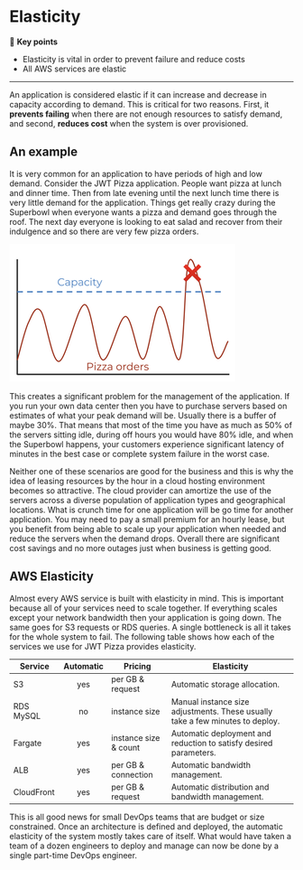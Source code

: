 # Elasticity

🔑 **Key points**

- Elasticity is vital in order to prevent failure and reduce costs
- All AWS services are elastic

---

An application is considered elastic if it can increase and decrease in capacity according to demand. This is critical for two reasons. First, it **prevents failing** when there are not enough resources to satisfy demand, and second, **reduces cost** when the system is over provisioned.

## An example

It is very common for an application to have periods of high and low demand. Consider the JWT Pizza application. People want pizza at lunch and dinner time. Then from late evening until the next lunch time there is very little demand for the application. Things get really crazy during the Superbowl when everyone wants a pizza and demand goes through the roof. The next day everyone is looking to eat salad and recover from their indulgence and so there are very few pizza orders.

![alt text](pizzaOrders.png)

This creates a significant problem for the management of the application. If you run your own data center then you have to purchase servers based on estimates of what your peak demand will be. Usually there is a buffer of maybe 30%. That means that most of the time you have as much as 50% of the servers sitting idle, during off hours you would have 80% idle, and when the Superbowl happens, your customers experience significant latency of minutes in the best case or complete system failure in the worst case.

Neither one of these scenarios are good for the business and this is why the idea of leasing resources by the hour in a cloud hosting environment becomes so attractive. The cloud provider can amortize the use of the servers across a diverse population of application types and geographical locations. What is crunch time for one application will be go time for another application. You may need to pay a small premium for an hourly lease, but you benefit from being able to scale up your application when needed and reduce the servers when the demand drops. Overall there are significant cost savings and no more outages just when business is getting good.

## AWS Elasticity

Almost every AWS service is built with elasticity in mind. This is important because all of your services need to scale together. If everything scales except your network bandwidth then your application is going down. The same goes for S3 requests or RDS queries. A single bottleneck is all it takes for the whole system to fail. The following table shows how each of the services we use for JWT Pizza provides elasticity.

| Service    | Automatic | Pricing               | Elasticity                                                                    |
| ---------- | :-------: | --------------------- | ----------------------------------------------------------------------------- |
| S3         |    yes    | per GB & request      | Automatic storage allocation.                                                 |
| RDS MySQL  |    no     | instance size         | Manual instance size adjustments. These usually take a few minutes to deploy. |
| Fargate    |    yes    | instance size & count | Automatic deployment and reduction to satisfy desired parameters.             |
| ALB        |    yes    | per GB & connection   | Automatic bandwidth management.                                               |
| CloudFront |    yes    | per GB & request      | Automatic distribution and bandwidth management.                              |

This is all good news for small DevOps teams that are budget or size constrained. Once an architecture is defined and deployed, the automatic elasticity of the system mostly takes care of itself. What would have taken a team of a dozen engineers to deploy and manage can now be done by a single part-time DevOps engineer.
